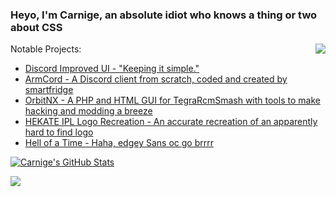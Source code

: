 ### Heyo, I'm Carnige, an absolute idiot who knows a thing or two about CSS

<img align="right" src="https://user-images.githubusercontent.com/32397453/119230074-acd8cb00-bae8-11eb-870f-50462f2ec591.gif">


Notable Projects:
- [Discord Improved UI - "Keeping it simple."](https://github.com/kckarnige/improved-ui)
- [ArmCord - A Discord client from scratch, coded and created by smartfridge](https://github.com/smartfrigde/armcord)
- [OrbitNX - A PHP and HTML GUI for TegraRcmSmash with tools to make hacking and modding a breeze](https://github.com/kckarnige/orbitNX/)
- [HEKATE IPL Logo Recreation - An accurate recreation of an apparently hard to find logo](https://github.com/kckarnige/hekate-logo/)
- [Hell of a Time - Haha, edgey Sans oc go brrrr](https://kckarnige.github.io/hoat/)

[![Carnige's GitHub Stats](https://github-readme-stats.vercel.app/api?username=kckarnige&show_icons=true&theme=dark)](https://github.com/kckarnige?tab=repositories&type=source)

[![](https://discord.c99.nl/widget/theme-3/634168893644210186.png)](https://discord.com/users/634168893644210186)
